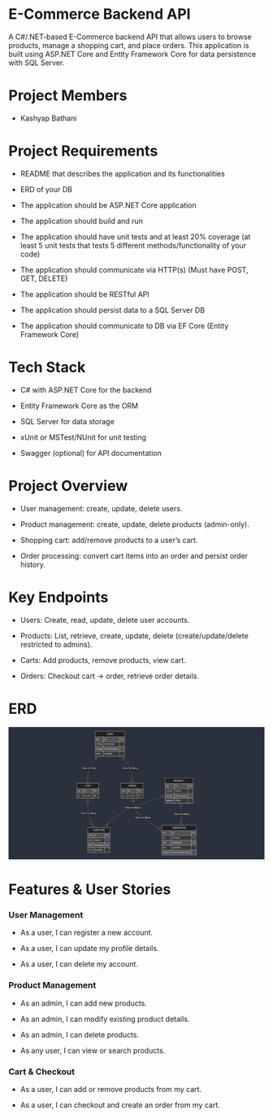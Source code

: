 # E-Commerce Backend API
A C#/.NET-based E-Commerce backend API that allows users to browse products, manage a shopping cart, and place orders. This application is built using ASP.NET Core and Entity Framework Core for data persistence with SQL Server.

# Project Members
- Kashyap Bathani

# Project Requirements
- README that describes the application and its functionalities

- ERD of your DB

- The application should be ASP.NET Core application

- The application should build and run

- The application should have unit tests and at least 20% coverage (at least 5 unit tests that tests 5 different methods/functionality of your code)

- The application should communicate via HTTP(s) (Must have POST, GET, DELETE)

- The application should be RESTful API

- The application should persist data to a SQL Server DB

- The application should communicate to DB via EF Core (Entity Framework Core)


# Tech Stack
- C# with ASP.NET Core for the backend

- Entity Framework Core as the ORM

- SQL Server for data storage

- xUnit or MSTest/NUnit for unit testing

- Swagger (optional) for API documentation


# Project Overview
- User management: create, update, delete users.

- Product management: create, update, delete products (admin-only).

- Shopping cart: add/remove products to a user’s cart.

- Order processing: convert cart items into an order and persist order history.

# Key Endpoints
- Users: Create, read, update, delete user accounts.

- Products: List, retrieve, create, update, delete (create/update/delete restricted to admins).

- Carts: Add products, remove products, view cart.

- Orders: Checkout cart → order, retrieve order details.


# ERD
![alt text](image.png)

# Features & User Stories
### User Management

- As a user, I can register a new account.

- As a user, I can update my profile details.

- As a user, I can delete my account.

### Product Management

- As an admin, I can add new products.

- As an admin, I can modify existing product details.

- As an admin, I can delete products.

- As any user, I can view or search products.

### Cart & Checkout

- As a user, I can add or remove products from my cart.

- As a user, I can checkout and create an order from my cart.
